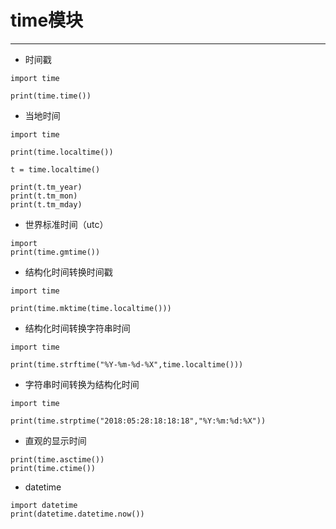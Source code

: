 ﻿# time模块
---
-   时间戳
```
import time

print(time.time())
```
-   当地时间
```
import time

print(time.localtime())

t = time.localtime()

print(t.tm_year)
print(t.tm_mon)
print(t.tm_mday)
```
-   世界标准时间（utc）
```
import
print(time.gmtime())
```
-   结构化时间转换时间戳
```
import time

print(time.mktime(time.localtime()))
```
-   结构化时间转换字符串时间
```
import time

print(time.strftime("%Y-%m-%d-%X",time.localtime()))
```
-   字符串时间转换为结构化时间
```
import time

print(time.strptime("2018:05:28:18:18:18","%Y:%m:%d:%X"))
```
-   直观的显示时间
```
print(time.asctime())
print(time.ctime())
```
- datetime
```
import datetime
print(datetime.datetime.now())
```